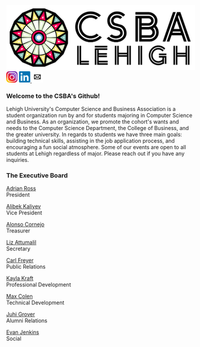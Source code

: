 <img src="https://github.com/CarlFreyer/.github/blob/patch-1/CSBA_Lehigh_Not_Transparent.png"/>
<div><a href="https://www.instagram.com/lehighcsb/"><img style="background-color: white;" src="https://github.com/CarlFreyer/.github/blob/patch-1/800px-Instagram-Icon.png" height="30px"/></a> <a href="https://www.linkedin.com/groups/4481359/"><img src="https://raw.githubusercontent.com/CarlFreyer/.github/patch-1/768px-LinkedIn_logo_initials.webp" height="30px"/> </a><a href="mailto:incsba@lehigh.edu"><img src="https://github.com/CarlFreyer/.github/blob/patch-1/Mail-Icon-White-on-Black.png" height="30px"/></a></div>
<div>
  <h3>Welcome to the CSBA's Github!</h3>
  <p> Lehigh University's Computer Science and Business Association is a student organization run by and for students majoring in Computer Science and Business. As an organization, we promote the cohort's wants and needs to the Computer Science Department, the College of Business, and the greater university. In regards to students we have three main goals: building technical skills, assisting in the job application process, and encouraging a fun social atmosphere. Some of our events are open to all students at Lehigh regardless of major. Please reach out if you have any inquiries. </p>
</div>
<div>
  <h3>The Executive Board</h3>
  <a href="https://github.com/adrianmross"><p>Adrian Ross<br></a>President</p>
  <a href="https://github.com/abekek"><p>Alibek Kaliyev<br></a>Vice President</p>
  <a href="https://github.com/AlonsoCornejo"><p>Alonso Cornejo<br></a>Treasurer</p>
  <a href="https://github.com/GIRvB6162"><p>Liz Attumalil<br></a>Secretary</p>
  <a href="https://github.com/CarlFreyer"><p>Carl Freyer<br></a>Public Relations</p>
  <a href="https://github.com/kaylaak"><p>Kayla Kraft<br></a>Professional Development</p>
  <a href="https://github.com/Mlepic1114"><p>Max Colen<br></a>Technical Development</p>
  <a href="https://github.com/juhigrover"><p>Juhi Grover<br></a>Alumni Relations</p>
  <a href="https://github.com/EvanJenkins27"><p>Evan Jenkins<br></a>Social</p>
</div>
